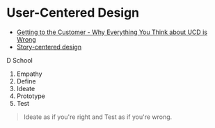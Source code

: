 # User-Centered Design

* [Getting to the Customer - Why Everything You Think about UCD is Wrong](http://000fff.org/getting-to-the-customer-why-everything-you-think-about-user-centred-design-is-wrong/)
* [Story-centered design](http://www.gv.com/lib/why-good-storytelling-helps-you-design-great-products)

D School

1. Empathy
2. Define
3. Ideate
4. Prototype
5. Test

> Ideate as if you're right and Test as if you're wrong.